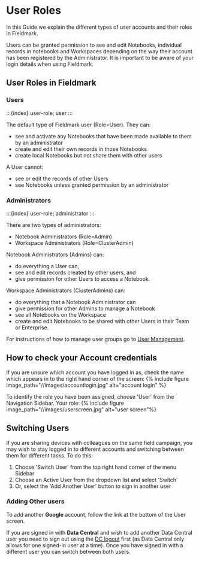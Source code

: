 # User Roles

In this Guide we explain the different types of user accounts and their roles in Fieldmark.

Users can be granted permission to see and edit Notebooks, individual records in notebooks and Workspaces depending on the way their account has been registered by the Administrator. It is important to be aware of your login details when using Fieldmark.  

## User Roles in Fieldmark



### Users
:::{index} user-role; user
:::


The default type of Fieldmark user (Role=User). They can:

- see and activate any Notebooks that have been made available to them by an administrator
- create and edit their own records in those Notebooks
- create local Notebooks but not share them with other users  

A User cannot:

- see or edit the records of other Users
- see Notebooks unless granted permission by an administrator

### Administrators
:::{index} user-role; administrator
:::

There are two types of administrators:

- Notebook Administrators (Role=Admin)
- Workspace Administrators (Role=ClusterAdmin)

Notebook Administrators (Admins) can:

- do everything a User can,
- see and edit records created by other users, and
- give permission for other Users to access a Notebook.  

Workspace Administrators (ClusterAdmins) can:

- do everything that a Notebook Administrator can
- give permission for other Admins to manage a Notebook
- see all Notebooks on the Workspace
- create and edit Notebooks to be shared with other Users in their Team or Enterprise.

For instructions of how to manage user groups go to [User Management](user-management).

## How to check your Account credentials

If you are unsure which account you have logged in as, check the name which appears in to the right hand corner of the screen: {% include figure image_path="//images/accountlogin.jpg" alt="account login" %}

To identify the role you have been assigned, choose 'User' from the Navigation Sidebar. Your role: {% include figure image_path="//images/userscreen.jpg" alt="user screen"%}  

## Switching Users

If you are sharing devices with colleagues on the same field campaign, you may wish to stay logged in to different accounts and switching between them for different tasks. To do this:

1. Choose 'Switch User' from the top right hand corner of the menu Sidebar
2. Choose an Active User from the dropdown list and select 'Switch'
3. Or, select the 'Add Another User' button to sign in another user

### Adding Other users

To add another **Google** account, follow the link at the bottom of the User screen.

If you are signed in with **Data Central** and wish to add another Data Central user you need to sign out using the [DC logout]( https://auth.datacentral.org.au/cas/logout) first (as Data Central only allows for one signed-in user at a time). Once you have signed in with a different user you can switch between both users.
